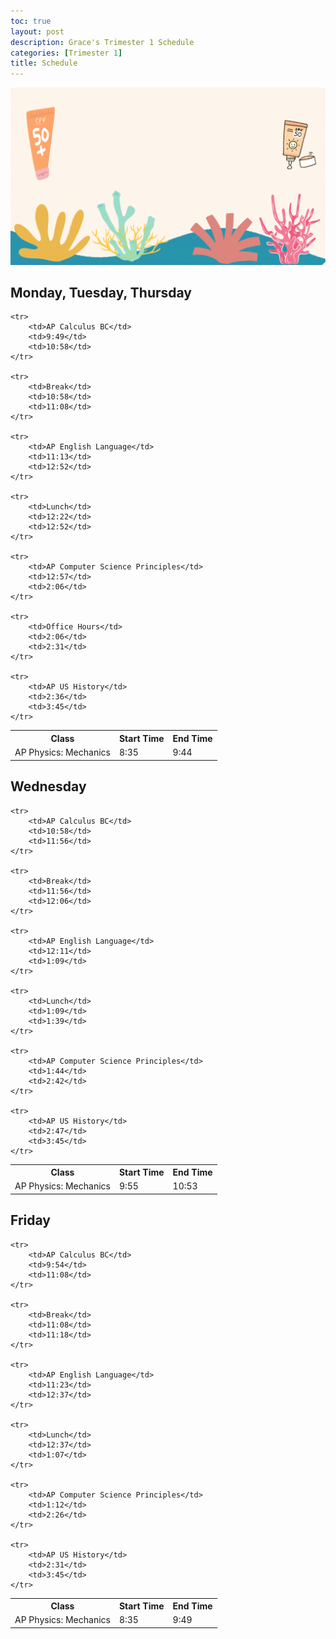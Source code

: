 ```yaml
---
toc: true
layout: post
description: Grace's Trimester 1 Schedule
categories: [Trimester 1]
title: Schedule
---
```



<img src="/images/igem.gif">


<h2> Monday, Tuesday, Thursday</h2>

<table>
    <tr>
     <th>Class</th>
     <th>Start Time</th>
     <th>End Time</th>
    </tr>
    <tr>
        <td>AP Physics: Mechanics</td>
        <td>8:35</td>
        <td>9:44</td>
    </tr>

    <tr>
        <td>AP Calculus BC</td>
        <td>9:49</td>
        <td>10:58</td>
    </tr>

    <tr>
        <td>Break</td>
        <td>10:58</td>
        <td>11:08</td>
    </tr>

    <tr>
        <td>AP English Language</td>
        <td>11:13</td>
        <td>12:52</td>
    </tr>

    <tr>
        <td>Lunch</td>
        <td>12:22</td>
        <td>12:52</td>
    </tr>

    <tr>
        <td>AP Computer Science Principles</td>
        <td>12:57</td>
        <td>2:06</td>
    </tr>

    <tr>
        <td>Office Hours</td>
        <td>2:06</td>
        <td>2:31</td>
    </tr>

    <tr>
        <td>AP US History</td>
        <td>2:36</td>
        <td>3:45</td>
    </tr>
</table>


<h2> Wednesday </h2>

<table>
    <tr>
     <th>Class</th>
     <th>Start Time</th>
     <th>End Time</th>
    </tr>
    <tr>
        <td>AP Physics: Mechanics</td>
        <td>9:55</td>
        <td>10:53</td>
    </tr>

    <tr>
        <td>AP Calculus BC</td>
        <td>10:58</td>
        <td>11:56</td>
    </tr>

    <tr>
        <td>Break</td>
        <td>11:56</td>
        <td>12:06</td>
    </tr>

    <tr>
        <td>AP English Language</td>
        <td>12:11</td>
        <td>1:09</td>
    </tr>

    <tr>
        <td>Lunch</td>
        <td>1:09</td>
        <td>1:39</td>
    </tr>

    <tr>
        <td>AP Computer Science Principles</td>
        <td>1:44</td>
        <td>2:42</td>
    </tr>

    <tr>
        <td>AP US History</td>
        <td>2:47</td>
        <td>3:45</td>
    </tr>
</table>


<h2> Friday </h2>

<table>
    <tr>
     <th>Class</th>
     <th>Start Time</th>
     <th>End Time</th>
    </tr>
    <tr>
        <td>AP Physics: Mechanics</td>
        <td>8:35</td>
        <td>9:49</td>
    </tr>

    <tr>
        <td>AP Calculus BC</td>
        <td>9:54</td>
        <td>11:08</td>
    </tr>

    <tr>
        <td>Break</td>
        <td>11:08</td>
        <td>11:18</td>
    </tr>

    <tr>
        <td>AP English Language</td>
        <td>11:23</td>
        <td>12:37</td>
    </tr>

    <tr>
        <td>Lunch</td>
        <td>12:37</td>
        <td>1:07</td>
    </tr>

    <tr>
        <td>AP Computer Science Principles</td>
        <td>1:12</td>
        <td>2:26</td>
    </tr>

    <tr>
        <td>AP US History</td>
        <td>2:31</td>
        <td>3:45</td>
    </tr>
</table>